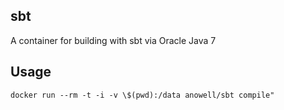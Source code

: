sbt
------

A container for building with sbt via Oracle Java 7 

Usage
-----

    docker run --rm -t -i -v \$(pwd):/data anowell/sbt compile"

